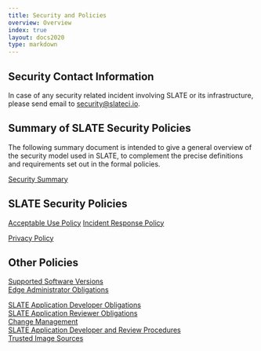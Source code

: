 ```yaml
---
title: Security and Policies
overview: Overview 
index: true
layout: docs2020 
type: markdown
---
```


## Security Contact Information

In case of any security related incident involving SLATE or its infrastructure, please send email to <a href="mailto:security@slateci.io">security@slateci.io</a>.

## Summary of SLATE Security Policies

The following summary document is intended to give a general overview of the security model used in SLATE, to complement the precise definitions and requirements set out in the formal policies. 

[Security Summary](/docs/security-and-policies/summary.html)

## SLATE Security Policies

[Acceptable Use Policy](/docs/security-and-policies/acceptable-use.html)
[Incident Response Policy](/docs/security-and-policies/incident-response-policy.html)

[Privacy Policy](/docs/security-and-policies/privacy.html)

## Other Policies

[Supported Software Versions](/docs/security-and-policies/supported-versions.html)<br>
[Edge Administrator Obligations](/docs/security-and-policies/edge-administrator-obligations.html)<br>
<!-- [Application Administrator Obligations](/docs/security-and-policies/application-admin-obligations.html)<br> -->
[SLATE Application Developer Obligations](/docs/security-and-policies/slate-application-developer-obligations.html)<br>
[SLATE Application Reviewer Obligations](/docs/security-and-policies/slate-application-reviewer-obligations.html)<br>
[Change Management](/docs/security-and-policies/change-management.html)<br>
[SLATE Application Developer and Review Procedures](/docs/security-and-policies/slate-application-developer-and-review-procedures.html)<br>
[Trusted Image Sources](/docs/security-and-policies/trusted-image-sources.html)<br>
